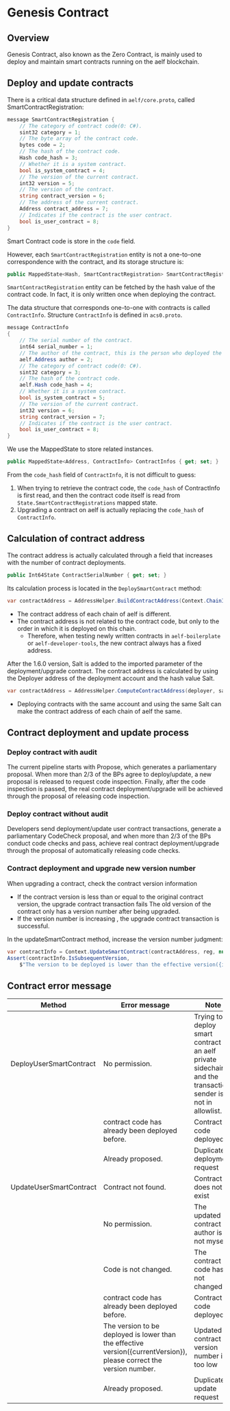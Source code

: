 # Genesis Contract

## Overview

Genesis Contract, also known as the Zero Contract, is mainly used to deploy and maintain smart contracts running on the aelf blockchain.

## Deploy and update contracts

There is a critical data structure defined in `aelf/core.proto`, called SmartContractRegistration:

```C#
message SmartContractRegistration {
    // The category of contract code(0: C#).
    sint32 category = 1;
    // The byte array of the contract code.
    bytes code = 2;
    // The hash of the contract code.
    Hash code_hash = 3;
    // Whether it is a system contract.
    bool is_system_contract = 4;
    // The version of the current contract.
    int32 version = 5;
    // The version of the contract.
    string contract_version = 6;
    // The address of the current contract.
    Address contract_address = 7;
    // Indicates if the contract is the user contract.
    bool is_user_contract = 8;
}
```
Smart Contract code is store in the `code` field.

However, each `SmartContractRegistration` entity is not a one-to-one correspondence with the contract, and its storage structure is:

```C#
public MappedState<Hash, SmartContractRegistration> SmartContractRegistrations { get; set; }
```

`SmartContractRegistration` entity can be fetched by the hash value of the contract code. In fact, it is only written once when deploying the contract.

The data structure that corresponds one-to-one with contracts is called `ContractInfo`.
Structure `ContractInfo` is defined in `acs0.proto`.

```C#
message ContractInfo
{
    // The serial number of the contract.
    int64 serial_number = 1;
    // The author of the contract, this is the person who deployed the contract.
    aelf.Address author = 2;
    // The category of contract code(0: C#).
    sint32 category = 3;
    // The hash of the contract code.
    aelf.Hash code_hash = 4;
    // Whether it is a system contract.
    bool is_system_contract = 5;
    // The version of the current contract.
    int32 version = 6;
    string contract_version = 7;
    // Indicates if the contract is the user contract.
    bool is_user_contract = 8;
}
```

We use the MappedState to store related instances.

```C#
public MappedState<Address, ContractInfo> ContractInfos { get; set; }
```

From the `code_hash` field of `ContractInfo`, it is not difficult to guess:

1. When trying to retrieve the contract code, the `code_hash` of ContractInfo is first read, and then the contract code itself is read from `State.SmartContractRegistrations` mapped state.
2. Upgrading a contract on aelf is actually replacing the `code_hash` of `ContractInfo`.

## Calculation of contract address

The contract address is actually calculated through a field that increases with the number of contract deployments.

```C#
public Int64State ContractSerialNumber { get; set; }
```

Its calculation process is located in the `DeploySmartContract` method:

```C#
var contractAddress = AddressHelper.BuildContractAddress(Context.ChainId, serialNumber);
```

- The contract address of each chain of aelf is different.
- The contract address is not related to the contract code, but only to the order in which it is deployed on this chain.
    - Therefore, when testing newly written contracts in `aelf-boilerplate` or `aelf-developer-tools`, the new contract always has a fixed address.

After the 1.6.0 version, Salt is added to the imported parameter of the deployment/upgrade contract. The contract address is calculated by using the Deployer address of the deployment account and the hash value Salt.

```C#
var contractAddress = AddressHelper.ComputeContractAddress(deployer, salt);
```

- Deploying contracts with the same account and using the same Salt can make the contract address of each chain of aelf the same.

## Contract deployment and update process

### Deploy contract with audit

The current pipeline starts with Propose, which generates a parliamentary proposal.
When more than 2/3 of the BPs agree to deploy/update, a new proposal is released to request code inspection. 
Finally, after the code inspection is passed, the real contract deployment/upgrade will be achieved through the proposal of releasing code inspection.

### Deploy contract without audit

Developers send deployment/update user contract transactions, generate a parliamentary CodeCheck proposal, and when more than 2/3 of the BPs conduct code checks and pass, achieve real contract deployment/upgrade through the proposal of automatically releasing code checks.

### Contract deployment and upgrade new version number

When upgrading a contract, check the contract version information
- If the contract version is less than or equal to the original contract version, the upgrade contract transaction fails
  The old version of the contract only has a version number after being upgraded.
- If the version number is increasing , the upgrade contract transaction is successful.

In the updateSmartContract method, increase the version number judgment:

```C#
var contractInfo = Context.UpdateSmartContract(contractAddress, reg, null, info.ContractVersion);
Assert(contractInfo.IsSubsequentVersion,
    $"The version to be deployed is lower than the effective version({info.ContractVersion}), please correct the version number.");
```

## Contract error message


| Method | Error message | Note |
| --- | --- | --- |
| DeployUserSmartContract | No permission. | Trying to deploy smart contract to an aelf private sidechain, and the transaction sender is not in allowlist. |
|  | contract code has already been deployed before. | Contract code deployed  |
|  | Already proposed. | Duplicate deployment request |
| UpdateUserSmartContract | Contract not found. | Contract does not exist |
|  | No permission. | The updated contract author is not myself |
|  | Code is not changed. | The contract code has not changed |
|  | contract code has already been deployed before. | Contract code deployed |
|  | The version to be deployed is lower than the effective version({currentVersion}), please correct the version number. | Updated contract version number is too low  |
|  | Already proposed. | Duplicate update request |
